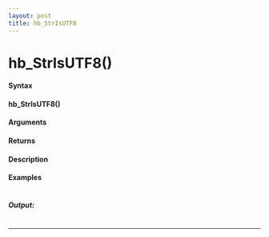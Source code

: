 ```yaml
---
layout: post
title: hb_StrIsUTF8
---
```


# hb_StrIsUTF8()


#### Syntax

#### hb_StrIsUTF8()

#### Arguments

#### Returns

#### Description

#### Examples

```

```

##### Output:

```

```

---